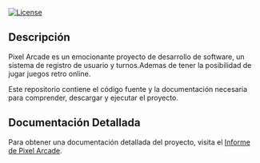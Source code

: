 [![License](https://img.shields.io/badge/license-MIT-blue.svg)](https://opensource.org/licenses/MIT)

## Descripción

Pixel Arcade es un emocionante proyecto de desarrollo de software, un sistema de registro de usuario y turnos.Ademas de tener la posibilidad de jugar juegos retro online.

Este repositorio contiene el código fuente y la documentación necesaria para comprender, descargar y ejecutar el proyecto.

## Documentación Detallada

Para obtener una documentación detallada del proyecto, visita el [Informe de Pixel Arcade](https://docs.google.com/document/d/1PMzYSpLcjtN7fy9kQ1bZwXiEuCQWZYszcN49b00NCMk/edit?usp=sharing).
